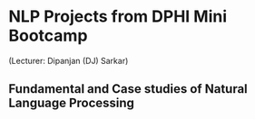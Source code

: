 # NLP Projects from DPHI Mini Bootcamp
(Lecturer: Dipanjan (DJ) Sarkar)

## Fundamental and Case studies of Natural Language Processing
